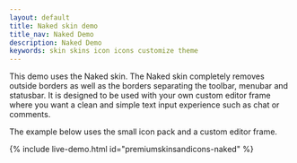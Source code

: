 ```yaml
---
layout: default
title: Naked skin demo
title_nav: Naked Demo
description: Naked Demo
keywords: skin skins icon icons customize theme
---
```


This demo uses the Naked skin. The Naked skin completely removes outside borders as well as the borders separating the toolbar, menubar and statusbar. It is designed to be used with your own custom editor frame where you want a clean and simple text input experience such as chat or comments.

The example below uses the small icon pack and a custom editor frame.

{% include live-demo.html id="premiumskinsandicons-naked" %}
